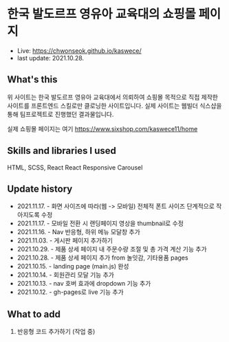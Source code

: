 # 한국 발도르프 영유아 교육대의 쇼핑몰 페이지

- Live: https://chwonseok.github.io/kaswece/
- last update: 2021.10.28.

## What's this

위 사이트는 한국 발도르프 영유아 교육대에서 의뢰하여 쇼핑몰 목적으로 직접 제작한 사이트를 프론트엔드 스킬로만 클로닝한 사이트입니다.
실제 사이트는 웹빌더 식스샵을 통해 팀프로젝트로 진행했던 결과물입니다.

실제 쇼핑몰 페이지는 여기 https://www.sixshop.com/kaswece11/home

## Skills and libraries I used

HTML, SCSS, React
React Responsive Carousel

## Update history

- 2021.11.17. - 화면 사이즈에 따라(웹 -> 모바일) 전체적 폰트 사이즈 단계적으로 작아지도록 수정
- 2021.11.17. - 모바일 전환 시 랜딩페이지 영상을 thumbnail로 수정
- 2021.11.16. - Nav 반응형, 하위 메뉴 모달창 추가
- 2021.11.03. - 게시판 페이지 추가하기
- 2021.10.29. - 제품 상세 페이지 내 주문수량 조절 및 총 가격 계산 기능 추가
- 2021.10.28. - 제품 상세 페이지 추가 from 놀잇감, 기타용품 pages
- 2021.10.15. - landing page (main.js) 완성
- 2021.10.14. - 회원관리 모달 기능 추가
- 2021.10.13. - nav 호버 효과에 dropdown 기능 추가
- 2021.10.12. - gh-pages로 live 기능 추가

## What to add

1. 반응형 코드 추가하기 (작업 중)
